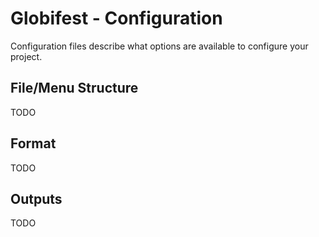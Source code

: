 # Globifest - Configuration

Configuration files describe what options are available to configure your project.

## File/Menu Structure

TODO

## Format

TODO

## Outputs

TODO

